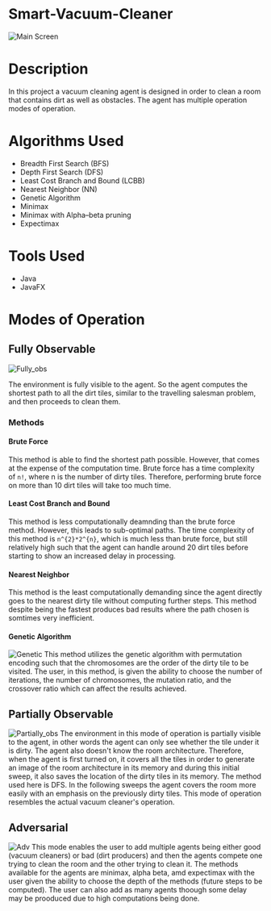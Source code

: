 # Smart-Vacuum-Cleaner
![Main Screen](https://user-images.githubusercontent.com/97162452/158079848-8f03954b-88df-46ce-a4d8-e40a6b8a1af6.jpg)

# Description
In this project a vacuum cleaning agent is designed in order to clean a room that contains dirt as well as obstacles. The agent has multiple operation modes of operation.

# Algorithms Used
* Breadth First Search (BFS)
* Depth First Search (DFS)
* Least Cost Branch and Bound (LCBB)
* Nearest Neighbor (NN)
* Genetic Algorithm
* Minimax
* Minimax with Alpha–beta pruning 
* Expectimax

# Tools Used
* Java
* JavaFX

# Modes of Operation
## Fully Observable
![Fully_obs](https://user-images.githubusercontent.com/97162452/158079847-130e3b30-27fb-44f3-b6c0-4349ae10d92d.jpg)

The environment is fully visible to the agent. So the agent computes the shortest path to all the dirt tiles, similar to the travelling salesman problem, and then proceeds to clean them.

### Methods

#### Brute Force
This method is able to find the shortest path possible. However, that comes at the expense of the computation time. Brute force has a time complexity of `n!`, where n is the number of dirty tiles. Therefore, performing brute force on more than 10 dirt tiles will take too much time.

#### Least Cost Branch and Bound
This method is less computationally deamnding than the brute force method. However, this leads to sub-optimal paths. The time complexity of this method is ``n^{2}*2^{n}``, which is much less than brute force, but still relatively high such that the agent can handle around 20 dirt tiles before starting to show an increased delay in processing.

#### Nearest Neighbor
This method is the least computationally demanding since the agent directly goes to the nearest dirty tile without computing further steps. This method despite being the fastest produces bad results where the path chosen is somtimes very inefficient. 

#### Genetic Algorithm 
![Genetic](https://user-images.githubusercontent.com/97162452/158080195-96bb8a7a-3918-42f2-aa49-dcb5469e6ca8.jpg)
This method utilizes the genetic algorithm with permutation encoding such that the chromosomes are the order of the dirty tile to be visited. The user, in this method, is given the ability to choose the number of iterations, the number of chromosomes, the mutation ratio, and the crossover ratio which can affect the results achieved. 

## Partially Observable
![Partially_obs](https://user-images.githubusercontent.com/97162452/158079844-b0d49f99-b943-433d-a2d7-1b62e7ed7528.jpg)
The environment in this mode of operation is partially visible to the agent, in other words the agent can only see whether the tile under it is dirty. The agent also doesn't know the room architecture. Therefore, when the agent is first turned on, it covers all the tiles in order to generate an image of the room architecture in its memory and during this initial sweep, it also saves the location of the dirty tiles in its memory. The method used here is DFS. In the following sweeps the agent covers the room more easily with an emphasis on the previously dirty tiles. This mode of operation resembles the actual vacuum cleaner's operation.

## Adversarial 
![Adv](https://user-images.githubusercontent.com/97162452/158079846-1a0851bd-db34-4250-8ef0-cff161e13799.jpg)
This mode enables the user to add multiple agents being either good (vacuum cleaners) or bad (dirt producers) and then the agents compete one trying to clean the room and the other trying to clean it. The methods available for the agents are minimax, alpha beta, amd expectimax with the user given the ability to choose the depth of the methods (future steps to be computed). The user can also add as many agents thoough some delay may be prooduced due to high computations being done.
